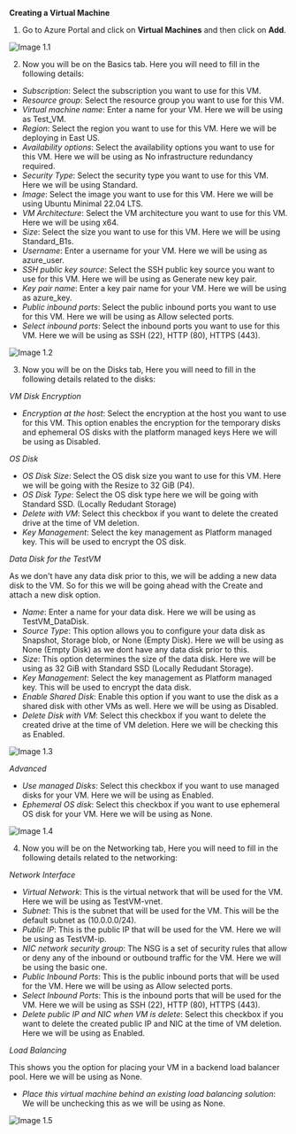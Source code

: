 **Creating a Virtual Machine**

1. Go to Azure Portal and click on **Virtual Machines** and then click on **Add**.

![Image 1.1](https://github.com/cloud-devops-enthusiast/Microsoft-Azure/blob/42820c42506c0a2364d0f1b9811ad9f481d39a6c/Images/Screenshot%202023-08-15%20224310.png)

2. Now you will be on the Basics tab. Here you will need to fill in the following details:

- *Subscription*: Select the subscription you want to use for this VM.
- *Resource group*: Select the resource group you want to use for this VM.
- *Virtual machine name*: Enter a name for your VM. Here we will be using as Test_VM.
- *Region*: Select the region you want to use for this VM. Here we will be deploying in East US.
- *Availability options*: Select the availability options you want to use for this VM. Here we will be using as No infrastructure redundancy required.
- *Security Type*: Select the security type you want to use for this VM. Here we will be using Standard.
- *Image*: Select the image you want to use for this VM. Here we will be using Ubuntu Minimal 22.04 LTS.
- *VM Architecture*: Select the VM architecture you want to use for this VM. Here we will be using x64.
- *Size*: Select the size you want to use for this VM. Here we will be using Standard_B1s.
- *Username*: Enter a username for your VM. Here we will be using as azure_user.
- *SSH public key source*: Select the SSH public key source you want to use for this VM. Here we will be using as Generate new key pair.
- *Key pair name*: Enter a key pair name for your VM. Here we will be using as azure_key.
- *Public inbound ports*: Select the public inbound ports you want to use for this VM. Here we will be using as Allow selected ports.
- *Select inbound ports*: Select the inbound ports you want to use for this VM. Here we will be using as SSH (22), HTTP (80), HTTPS (443).

![Image 1.2](https://github.com/cloud-devops-enthusiast/Microsoft-Azure/blob/3f0e92015353e5b925c4eed270cd5090ba6bcebd/Images/portal.azure.com__pwa%3D13.png)

3. Now you will be on the Disks tab, Here you will need to fill in the following details related to the disks:

*VM Disk Encryption*

- *Encryption at the host*: Select the encryption at the host you want to use for this VM. This option enables the encryption for the temporary disks and ephemeral OS disks with the platform managed keys  Here we will be using as Disabled.

*OS Disk*

- *OS Disk Size*: Select the OS disk size you want to use for this VM. Here we will be going with the Resize to 32 GiB (P4).
- *OS Disk Type*: Select the OS disk type here we will be going with Standard SSD. (Locally Redudant Storage)
- *Delete with VM*: Select this checkbox if you want to delete the created drive at the time of VM deletion.
- *Key Management*: Select the key management as Platform managed key. This will be used to encrypt the OS disk.

*Data Disk for the TestVM*

As we don't have any data disk prior to this, we will be adding a new data disk to the VM. So for this we will be going ahead with the Create and attach a new disk option.

- *Name*: Enter a name for your data disk. Here we will be using as TestVM_DataDisk.
- *Source Type*: This option allows you to configure your data disk as Snapshot, Storage blob, or None (Empty Disk). Here we will be using as None (Empty Disk) as we dont have any data disk prior to this.
- *Size*: This option determines the size of the data disk. Here we will be using as 32 GiB with Standard SSD (Locally Redudant Storage).
- *Key Management*: Select the key management as Platform managed key. This will be used to encrypt the data disk.
- *Enable Shared Disk*: Enable this option if you want to use the disk as a shared disk with other VMs as well. Here we will be using as Disabled.
- *Delete Disk with VM*: Select this checkbox if you want to delete the created drive at the time of VM deletion. Here we will be checking this as Enabled.

![Image 1.3](https://github.com/cloud-devops-enthusiast/Microsoft-Azure/blob/1de1619f5b98e4871372e082e0942736070f9afe/Images/portal.azure.com__pwa%3D14.png)

*Advanced*

- *Use managed Disks*: Select this checkbox if you want to use managed disks for your VM. Here we will be using as Enabled.
- *Ephemeral OS disk*: Select this checkbox if you want to use ephemeral OS disk for your VM. Here we will be using as None.

![Image 1.4](https://github.com/cloud-devops-enthusiast/Microsoft-Azure/blob/b3feaa3f11a58ec41d61225261e1f5f95102e209/Images/portal.azure.com__pwa%3D15.png)

4. Now you will be on the Networking tab, Here you will need to fill in the following details related to the networking:

*Network Interface*

- *Virtual Network*: This is the virtual network that will be used for the VM. Here we will be using as TestVM-vnet.
- *Subnet*: This is the subnet that will be used for the VM. This will be the default subnet as (10.0.0.0/24).
- *Public IP*: This is the public IP that will be used for the VM. Here we will be using as TestVM-ip.
- *NIC network security group*: The NSG is a set of security rules that allow or deny any of the inbound or outbound traffic for the VM. Here we will be using the basic one.
- *Public Inbound Ports*: This is the public inbound ports that will be used for the VM. Here we will be using as Allow selected ports.
- *Select Inbound Ports*: This is the inbound ports that will be used for the VM. Here we will be using as SSH (22), HTTP (80), HTTPS (443).
- *Delete public IP and NIC when VM is delete*: Select this checkbox if you want to delete the created public IP and NIC at the time of VM deletion. Here we will be using as Enabled.

*Load Balancing*

This shows you the option for placing your VM in a backend load balancer pool. Here we will be using as None.

- *Place this virtual machine behind an existing load balancing solution*: We will be unchecking this as we will be using as None.

![Image 1.5](https://github.com/cloud-devops-enthusiast/Microsoft-Azure/blob/aa361e833c355a0c5777fd261c9d377921f48360/Images/portal.azure.com__pwa%3D16.png)